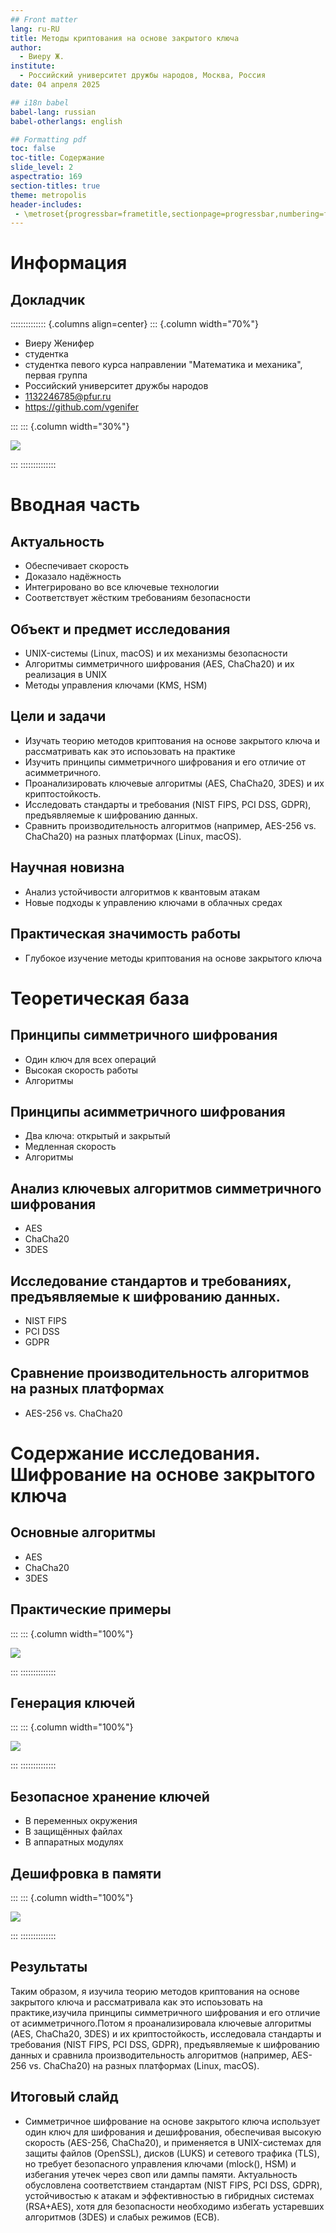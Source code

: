 ```yaml
---
## Front matter
lang: ru-RU
title: Методы криптования на основе закрытого ключа 
author:
  - Виеру Ж.
institute:
  - Российский университет дружбы народов, Москва, Россия
date: 04 апреля 2025

## i18n babel
babel-lang: russian
babel-otherlangs: english

## Formatting pdf
toc: false
toc-title: Содержание
slide_level: 2
aspectratio: 169
section-titles: true
theme: metropolis
header-includes:
 - \metroset{progressbar=frametitle,sectionpage=progressbar,numbering=fraction}
---
```


# Информация

## Докладчик

:::::::::::::: {.columns align=center}
::: {.column width="70%"}

  * Виеру Женифер
  * студентка
  * студентка певого курса направлении "Математика и механика", первая группа
  * Российский университет дружбы народов
  * [1132246785@pfur.ru](mailto:1132246785@pfur.ru)
  * <https://github.com/vgenifer>

:::
::: {.column width="30%"}

![](./image/1.jpeg)

:::
::::::::::::::

# Вводная часть

## Актуальность

- Обеспечивает скорость
- Доказало надёжность
- Интегрировано во все ключевые технологии
- Соответствует жёстким требованиям безопасности

## Объект и предмет исследования

- UNIX-системы (Linux, macOS) и их механизмы безопасности
- Алгоритмы симметричного шифрования (AES, ChaCha20) и их реализация в UNIX
- Методы управления ключами (KMS, HSM)

## Цели и задачи

- Изучать теорию методов криптования на основе закрытого ключа и рассматривать как это испоьзовать на практике
- Изучить принципы симметричного шифрования и его отличие от асимметричного.
- Проанализировать ключевые алгоритмы (AES, ChaCha20, 3DES) и их криптостойкость.
- Исследовать стандарты и требования (NIST FIPS, PCI DSS, GDPR), предъявляемые к шифрованию данных.
- Сравнить производительность алгоритмов (например, AES-256 vs. ChaCha20) на разных платформах (Linux, macOS).

## Научная новизна

- Анализ устойчивости алгоритмов к квантовым атакам
- Новые подходы к управлению ключами в облачных средах

## Практическая значимость работы

- Глубокое изучение методы криптования на основе закрытого ключа 

# Теоретическая база

## Принципы симметричного шифрования

- Один ключ для всех операций
- Высокая скорость работы
- Алгоритмы

## Принципы асимметричного шифрования

- Два ключа: открытый и закрытый
- Медленная скорость
- Алгоритмы

## Анализ ключевых алгоритмов симметричного шифрования

- AES
- ChaCha20
- 3DES

## Исследование стандартов и требованиях, предъявляемые к шифрованию данных.

- NIST FIPS
- PCI DSS
- GDPR

## Сравнение производительность алгоритмов на разных платформах

- AES-256 vs. ChaCha20

# Содержание исследования. Шифрование на основе закрытого ключа

## Основные алгоритмы

- AES
- ChaCha20
- 3DES

## Практические примеры

:::
::: {.column width="100%"}

![](./image/2.png)

:::
::::::::::::::


## Генерация ключей

:::
::: {.column width="100%"}

![](./image/3.png)

:::
::::::::::::::

## Безопасное хранение ключей

- В переменных окружения
- В защищённых файлах 
- В аппаратных модулях 

## Дешифровка в памяти

:::
::: {.column width="100%"}

![](./image/4.png)

:::
::::::::::::::

## Результаты

Таким образом, я изучила теорию методов криптования на основе закрытого ключа и рассматривала как это испоьзовать на практике,изучила принципы симметричного шифрования и его отличие от асимметричного.Потом я проанализировала ключевые алгоритмы (AES, ChaCha20, 3DES) и их криптостойкость, исследовала стандарты и требования (NIST FIPS, PCI DSS, GDPR), предъявляемые к шифрованию данных и сравнила производительность алгоритмов (например, AES-256 vs. ChaCha20) на разных платформах (Linux, macOS).

## Итоговый слайд

- Симметричное шифрование на основе закрытого ключа использует один ключ для шифрования и дешифрования, обеспечивая высокую скорость (AES-256, ChaCha20), и применяется в UNIX-системах для защиты файлов (OpenSSL), дисков (LUKS) и сетевого трафика (TLS), но требует безопасного управления ключами (mlock(), HSM) и избегания утечек через своп или дампы памяти. Актуальность обусловлена соответствием стандартам (NIST FIPS, PCI DSS, GDPR), устойчивостью к атакам и эффективностью в гибридных системах (RSA+AES), хотя для безопасности необходимо избегать устаревших алгоритмов (3DES) и слабых режимов (ECB).


